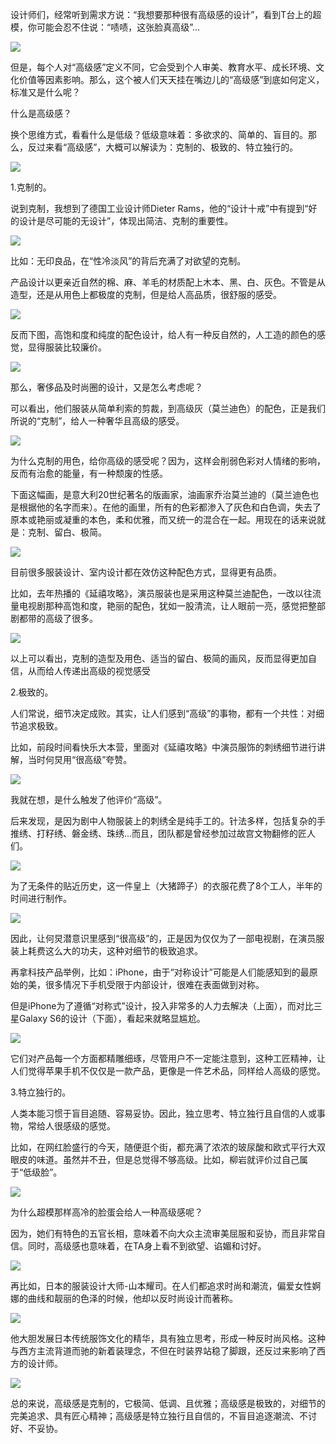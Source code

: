 
设计师们，经常听到需求方说：“我想要那种很有高级感的设计”，看到T台上的超模，你可能会忍不住说：“啧啧，这张脸真高级”…

![](https://img.zcool.cn/community/01fcd75beb9db8a801209252217bdc.jpg)

但是，每个人对“高级感”定义不同，它会受到个人审美、教育水平、成长环境、文化价值等因素影响。那么，这个被人们天天挂在嘴边儿的“高级感”到底如何定义，标准又是什么呢？


什么是高级感？ 


换个思维方式，看看什么是低级？低级意味着：多欲求的、简单的、盲目的。那么，反过来看“高级感”，大概可以解读为：克制的、极致的、特立独行的。

![](https://img.zcool.cn/community/01129d5beb9db8a801209252d457bc.png)

1.克制的。


说到克制，我想到了德国工业设计师Dieter Rams，他的“设计十戒”中有提到“好的设计是尽可能的无设计”，体现出简洁、克制的重要性。

![](https://img.zcool.cn/community/01f1cf5beb9db8a80121ab5d79d1e6.jpg)

比如：无印良品，在“性冷淡风”的背后充满了对欲望的克制。


产品设计以更亲近自然的棉、麻、羊毛的材质配上木本、黑、白、灰色。不管是从造型，还是从用色上都极度的克制，但是给人高品质，很舒服的感受。 

![](https://img.zcool.cn/community/01532b5beb9db8a80120925255141f.jpg)

反而下图，高饱和度和纯度的配色设计，给人有一种反自然的，人工造的颜色的感觉，显得服装比较廉价。

![](https://img.zcool.cn/community/0113645beb9e3ba801209252b3441d.jpg)

那么，奢侈品及时尚圈的设计，又是怎么考虑呢？ 


可以看出，他们服装从简单利索的剪裁，到高级灰（莫兰迪色）的配色，正是我们所说的“克制”，给人一种奢华且高级的感受。

![](https://img.zcool.cn/community/01ee4c5beb9e3ba80121ab5dd73d41.jpg)

为什么克制的用色，给你高级的感受呢？因为，这样会削弱色彩对人情绪的影响，反而有治愈的能量，有一种颓废的性感。


下面这幅画，是意大利20世纪著名的版画家，油画家乔治莫兰迪的（莫兰迪色也是根据他的名字而来）。在他的画里，所有的色彩都渗入了灰色和白色调，失去了原本或艳丽或凝重的本色，柔和优雅，而又统一的混合在一起。用现在的话来说就是：克制、留白、极简。

![](https://img.zcool.cn/community/01b8a35beb9e3ba801209252cb2626.jpg)

目前很多服装设计、室内设计都在效仿这种配色方式，显得更有品质。


比如，去年热播的《延禧攻略》，演员服装也是采用这种莫兰迪配色，一改以往流量电视剧那种高饱和度，艳丽的配色，犹如一股清流，让人眼前一亮，感觉把整部剧都带的高级了很多。

![](https://img.zcool.cn/community/01a8da5beb9e3ca80121ab5dbca45c.jpg)

以上可以看出，克制的造型及用色、适当的留白、极简的画风，反而显得更加自信，从而给人传递出高级的视觉感受


2.极致的。

人们常说，细节决定成败。其实，让人们感到“高级”的事物，都有一个共性：对细节追求极致。

比如，前段时间看快乐大本营，里面对《延禧攻略》中演员服饰的刺绣细节进行讲解，当时何炅用“很高级”夸赞。 


![](https://img.zcool.cn/community/0132c35beb9e3ca8012092529ce274.jpg)

我就在想，是什么触发了他评价“高级”。

后来发现，是因为剧中人物服装上的刺绣全是纯手工的。针法多样，包括复杂的手推绣、打籽绣、磐金绣、珠绣...而且，团队都是曾经参加过故宫文物翻修的匠人们。

![](https://img.zcool.cn/community/0151985beb9e90a80121ab5d21839c.jpg)

为了无条件的贴近历史，这一件皇上（大猪蹄子）的衣服花费了8个工人，半年的时间进行制作。 

![](https://img.zcool.cn/community/01d7ae5beb9e90a8012092521be28e.jpg)

因此，让何炅潜意识里感到“很高级”的，正是因为仅仅为了一部电视剧，在演员服装上耗费这么大的功夫，这种对细节的极致追求。


再拿科技产品举例，比如：iPhone，由于“对称设计”可能是人们能感知到的最原始的美，很多情况下手机受限于内部设计，很难在表面做到对称。

但是iPhone为了遵循“对称式”设计，投入非常多的人力去解决（上面），而对比三星Galaxy S6的设计（下面），看起来就略显尴尬。


![](https://img.zcool.cn/community/0102bd5beb9e90a80121ab5dc5f744.jpg)

它们对产品每一个方面都精雕细琢，尽管用户不一定能注意到，这种工匠精神，让人们觉得苹果手机不仅仅是一款产品，更像是一件艺术品，同样给人高级的感觉。



3.特立独行的。

人类本能习惯于盲目追随、容易妥协。因此，独立思考、特立独行且自信的人或事物，常给人很感级的感觉。


比如，在网红脸盛行的今天，随便逛个街，都充满了浓浓的玻尿酸和欧式平行大双眼皮的味道。虽然并不丑，但是总觉得不够高级。比如，柳岩就评价过自己属于“低级脸”。 

![](https://img.zcool.cn/community/01a17c5beb9e90a801209252f1372a.jpg)

为什么超模那样高冷的脸蛋会给人一种高级感呢？

因为，她们有特色的五官长相，意味着不向大众主流审美屈服和妥协，而且非常自信。同时，高级感也意味着，在TA身上看不到欲望、谄媚和讨好。


![](https://img.zcool.cn/community/017e085beb9e90a80121ab5d756216.jpg)

再比如，日本的服装设计大师-山本耀司。在人们都追求时尚和潮流，偏爱女性婀娜的曲线和靓丽的色泽的时候，他却以反时尚设计而著称。



![](https://img.zcool.cn/community/011de05beb9edba80121ab5dbf8441.jpg)

他大胆发展日本传统服饰文化的精华，具有独立思考，形成一种反时尚风格。这种与西方主流背道而驰的新着装理念，不但在时装界站稳了脚跟，还反过来影响了西方的设计师。

![](https://img.zcool.cn/community/01f4495beb9edca801209252cb879a.jpg)

总的来说，高级感是克制的，它极简、低调、且优雅；高级感是极致的，对细节的完美追求、具有匠心精神；高级感是特立独行且自信的，不盲目追逐潮流、不讨好、不妥协。

